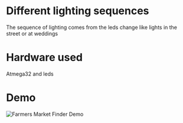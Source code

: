 # Different lighting sequences
The sequence of lighting comes from the leds change like lights in the street or at weddings
# Hardware used
Atmega32 and leds 
# Demo
![Farmers Market Finder Demo](Demo.gif)




